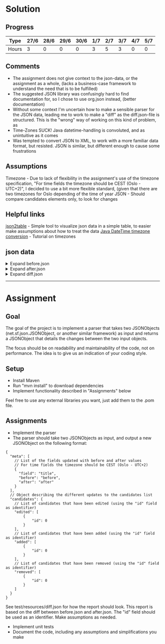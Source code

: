 # Solution

## Progress
Type | 27/6 | 28/6 | 29/6 | 30/6 | 1/7 | 2/7 | 3/7 | 4/7 | 5/7 
--- | --- | --- | --- | --- | --- | --- | --- | --- | ---
Hours | 3 | 0 | 0 | 0 | 3 | 5 | 3 | 0 | 0 

## Comments
* The assignment does not give context to the json-data, or the assignment as a whole, (lacks a business-case framework to understand the need that is to be fulfilled)
* The suggested JSON library was confusingly hard to find documentation for, so I chose to use org.json instead, (better documentation)
* Without some context I'm uncertain how to make a sensible parser for the JSON data, leading me to work to make a "diff" as the diff.json-file is structured. This is the "wrong" way of working on this kind of problem, as 
* Time-Zones SUCK! Java datetime-handling is convoluted, and as unintuitive as it comes
* Was tempted to convert JSON to XML, to work with a more familiar data format, but resisted. JSON is similar, but different enough to cause some frustrations


## Assumptions
Timezone - Due to lack of flexibility in the assignment's use of the timezone specification, "For time fields the timezone should be CEST (Oslo - UTC+2)", I decided to use a bit more flexible standard, (given that there are two timezones for Oslo depending of the time of year
JSON - Should compare candidates elements only, to look for changes

## Helpful links
[json2table](http://json2table.com) - Simple tool to visualize json data in a simple table, to easier make assumptions about how to treat the data
[Java DateTime timezone conversion](https://www.mkyong.com/java/java-convert-date-and-time-between-timezone/) - Tutorial on timezones


## json data
<details><summary>Expand before.json</summary>

```json
{
     "id": 1,
     "meta": {
       "title": "Title",
       "startTime": "2016-01-20T10:00:00Z",
       "endTime": "2016-01-20T16:00:00Z"
     },
     "candidates": [
       {
	 "id": 10,
	 "candidateName": "C1",
	 "extraTime": 0
       },
       {
	 "id": 11,
	 "candidateName": "C2",
	 "extraTime": 10
       },
       {
	 "id": 12,
	 "candidateName": "C3",
	 "extraTime": 20
       }
     ]
   }

```

</details>

<details><summary>Expand after.json</summary>

```json
{
  "id": 1,
  "meta": {
    "title": "New Title",
    "startTime": "2016-01-20T10:00:00Z",
    "endTime": "2016-01-20T18:00:00Z"
  },
  "candidates": [
    {
      "id": 10,
      "candidateName": "C1",
      "extraTime": 10
    },
    {
      "id": 11,
      "candidateName": "C5",
      "extraTime": 10
    },
    {
      "id": 13,
      "candidateName": "C4",
      "extraTime": 0
    }
  ]
}

```

</details>

<details><summary>Expand diff.json</summary>

```json
{
  "meta": [
    {
      "field": "title",
      "before": "Title",
      "after": "New Title"
    },
    {
      "field": "endTime",
      "before": "2016-01-20T18:00:00+02",
      "after": "2016-01-20T20:00:00+02"
    }
  ],
  "candidates": {
    "edited": [
      {
        "id": 10
      },
      {
        "id": 11
      }
    ],
    "added": [
      {
        "id": 13
      }
    ],
    "removed": [
      {
        "id": 12
      }
    ]
  }
}


```

</details>








___
# Assignment

## Goal
The goal of the project is to implement a parser that takes two JSONObjects (net.sf.json.JSONObject, or another similar framework) as input and returns a JSONObject that details the changes between the two input objects.

The focus should be on readability and maintainability of the code, not on performance. The idea is to give us an indication of your coding style.

## Setup
- Install Maven
- Run "mvn install" to download dependencies
- Implement functionality described in "Assignments" below

Feel free to use any external libraries you want, just add them to the .pom file.

## Assignments
- Implement the parser
- The parser should take two JSONObjects as input, and output a new JSONObject on the following format:

```
{
  "meta": [
    // List of the fields updated with before and after values
    // For time fields the timezone should be CEST (Oslo - UTC+2)
    {
      "field": "title",
      "before": "before",
      "after": "after"
    }
  ],
  // Object describing the different updates to the candidates list
  "candidates": {
    // List of candidates that have been edited (using the "id" field as identifier)
    "edited": [
        {
            "id": 0
        }
    ],
    // List of candidates that have been added (using the "id" field as identifier)
    "added": [
        {
            "id": 0
        }
   	],
   	// List of candidates that have been removed (using the "id" field as identifier)
    "removed": [
        {
            "id": 0
        }
    ]
  }
}
```
See test/resources/diff.json for how the report should look. This report is based on the diff between before.json and after.json. The "id" field should be used as an identifier. Make assumptions as needed.

- Implement unit tests
- Document the code, including any assumptions and simplifications you make